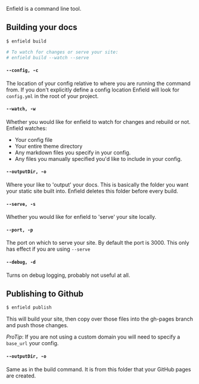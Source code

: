 Enfield is a command line tool.

## Building your docs
```bash
$ enfield build

# To watch for changes or serve your site:
# enfield build --watch --serve
```

#### `--config, -c`
The location of your config relative to where you are running the command from. If you don't explicitly define a config location Enfield will look for `config.yml` in the root of your project.

#### `--watch, -w`
Whether you would like for enfield to watch for changes and rebuild or not. Enfield watches:
- Your config file
- Your entire theme directory
- Any markdown files you specify in your config.
- Any files you manually specified you'd like to include in your config.

#### `--outputDir, -o`
Where your like to 'output' your docs. This is basically the folder you want your static site built into. Enfield deletes this folder before every build.

#### `--serve, -s`
Whether you would like for enfield to 'serve' your site locally.

#### `--port, -p`
The port on which to serve your site. By default the port is 3000. This only has effect if you are using `--serve`

#### `--debug, -d`
Turns on debug logging, probably not useful at all.


## Publishing to Github
```bash
$ enfield publish
```
This will build your site, then copy over those files into the gh-pages branch and push those changes.

_ProTip_: If you are not using a custom domain you will need to specify a `base_url` your config.

#### `--outputDir, -o`
Same as in the build command. It is from this folder that your GitHub pages are created.
